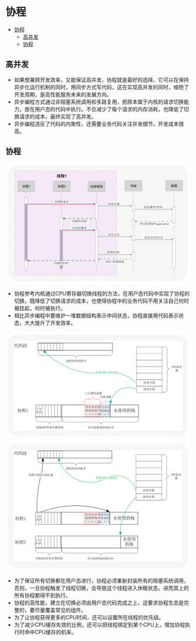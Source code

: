 # 协程

- [协程](#协程)
  - [高并发](#高并发)
  - [协程](#协程-1)

## 高并发

- 如果想兼顾开发效率，又能保证高并发，协程就是最好的选择。它可以在保持异步化运行机制的同时，用同步方式写代码，这在实现高并发的同时，缩短了开发周期，是高性能服务未来的发展方向。
- 异步编程方式通过非阻塞系统调用和多路复用，把原本属于内核的请求切换能力，放在用户态的代码中执行。不仅减少了每个请求的内存消耗，也降低了切换请求的成本，最终实现了高并发。
- 异步编程违反了代码的内聚性，还需要业务代码关注并发细节，开发成本很高。

## 协程

![协程](https://github.com/gongluck/images/blob/main/coroutine/coroutine.png)

- 协程参考内核通过CPU寄存器切换线程的方法，在用户态代码中实现了协程的切换，既降低了切换请求的成本，也使得协程中的业务代码不用关注自己何时被挂起，何时被执行。
- 相比异步编程中要维护一堆数据结构表示中间状态，协程直接用代码表示状态，大大提升了开发效率。

![协程切换前](https://github.com/gongluck/images/blob/main/coroutine/协程切换前.png)
![协程切换后](https://github.com/gongluck/images/blob/main/coroutine/协程切换后.png)

- 为了保证所有切换都在用户态进行，协程必须重新封装所有的阻塞系统调用，否则，一旦协程触发了线程切换，会导致这个线程进入休眠状态，进而其上的所有协程都得不到执行。
- 协程的高性能，建立在切换必须由用户态代码完成之上，这要求协程生态是完整的，要尽量覆盖常见的组件。
- 为了让协程获得更多的CPU时间，还可以设置所在线程的优先级。
- 为了减少CPU缓存失效的比例，还可以把线程绑定到某个CPU上，增加协程执行时命中CPU缓存的机率。
